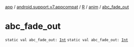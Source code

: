 [app](../../../index.md) / [android.support.v7.appcompat](../../index.md) / [R](../index.md) / [anim](index.md) / [abc_fade_out](./abc_fade_out.md)

# abc_fade_out

`static val abc_fade_out: `[`Int`](https://kotlinlang.org/api/latest/jvm/stdlib/kotlin/-int/index.html)
`static val abc_fade_out: `[`Int`](https://kotlinlang.org/api/latest/jvm/stdlib/kotlin/-int/index.html)